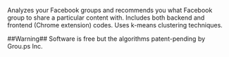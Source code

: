 Analyzes your Facebook groups and recommends you what Facebook group to share a particular content with. Includes both backend and frontend (Chrome extension) codes. Uses k-means clustering techniques. 

##Warning##
Software is free but the algorithms patent-pending by Grou.ps Inc.
